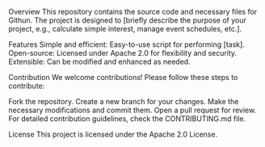 Overview
This repository contains the source code and necessary files for Githun. The project is designed to [briefly describe the purpose of your project, e.g., calculate simple interest, manage event schedules, etc.].

Features
Simple and efficient: Easy-to-use script for performing [task].
Open-source: Licensed under Apache 2.0 for flexibility and security.
Extensible: Can be modified and enhanced as needed.

Contribution
We welcome contributions! Please follow these steps to contribute:

Fork the repository.
Create a new branch for your changes.
Make the necessary modifications and commit them.
Open a pull request for review.
For detailed contribution guidelines, check the CONTRIBUTING.md file.

License
This project is licensed under the Apache 2.0 License.

